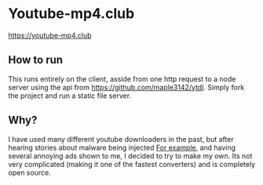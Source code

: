 # Youtube-mp4.club

https://youtube-mp4.club

## How to run

This runs entirely on the client, asside from one http request to a node server using the api from https://github.com/maple3142/ytdl. Simply fork the project and run a static file server.

## Why?

I have used many different youtube downloaders in the past, but after hearing stories about malware being injected [For example](https://www.reddit.com/r/Malware/comments/3bjxzh/youtube_downloader_is_malware_what_about_the/), and having several annoying ads shown to me, I decided to try to make my own. Its not very complicated (making it one of the fastest converters) and is completely open source.
